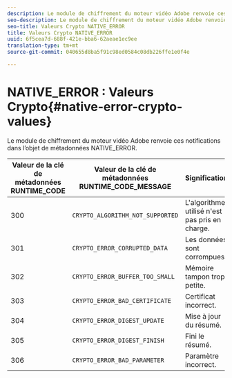 ```yaml
---
description: Le module de chiffrement du moteur vidéo Adobe renvoie ces notifications dans l’objet de métadonnées NATIVE_ERROR.
seo-description: Le module de chiffrement du moteur vidéo Adobe renvoie ces notifications dans l’objet de métadonnées NATIVE_ERROR.
seo-title: Valeurs Crypto NATIVE_ERROR
title: Valeurs Crypto NATIVE_ERROR
uuid: 6f5cea7d-688f-421e-bba6-62aeae1ec9ee
translation-type: tm+mt
source-git-commit: 040655d8ba5f91c98ed0584c08db226ffe1e0f4e

---
```



# NATIVE_ERROR : Valeurs Crypto{#native-error-crypto-values}

Le module de chiffrement du moteur vidéo Adobe renvoie ces notifications dans l’objet de métadonnées NATIVE_ERROR.

| Valeur de la clé de métadonnées RUNTIME_CODE | Valeur de la clé de métadonnées RUNTIME_CODE_MESSAGE | Signification |
|---|---|---|
| 300 | `CRYPTO_ALGORITHM_NOT_SUPPORTED` | L&#39;algorithme utilisé n&#39;est pas pris en charge. |
| 301 | `CRYPTO_ERROR_CORRUPTED_DATA` | Les données sont corrompues. |
| 302 | `CRYPTO_ERROR_BUFFER_TOO_SMALL` | Mémoire tampon trop petite. |
| 303 | `CRYPTO_ERROR_BAD_CERTIFICATE` | Certificat incorrect. |
| 304 | `CRYPTO_ERROR_DIGEST_UPDATE` | Mise à jour du résumé. |
| 305 | `CRYPTO_ERROR_DIGEST_FINISH` | Fini le résumé. |
| 306 | `CRYPTO_ERROR_BAD_PARAMETER` | Paramètre incorrect. |

